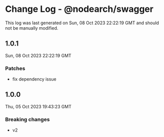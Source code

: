 # Change Log - @nodearch/swagger

This log was last generated on Sun, 08 Oct 2023 22:22:19 GMT and should not be manually modified.

## 1.0.1
Sun, 08 Oct 2023 22:22:19 GMT

### Patches

- fix dependency issue

## 1.0.0
Thu, 05 Oct 2023 19:43:23 GMT

### Breaking changes

- v2

